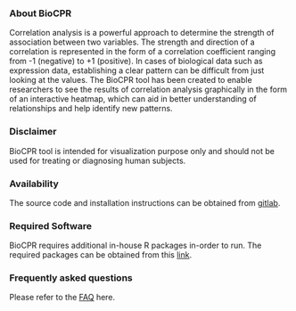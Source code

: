 ### About BioCPR

Correlation analysis is a powerful approach to determine the strength of association between two variables. The strength and direction of a correlation is represented in the form of a correlation coefficient ranging from -1 (negative) to +1 (positive). In cases of biological data such as expression data, establishing a clear pattern can be difficult from just looking at the values. The BioCPR tool has been created to enable researchers to see the results of correlation analysis graphically in the form of an interactive heatmap, which can aid in better understanding of relationships and help identify new patterns.

### Disclaimer

BioCPR tool is intended for visualization purpose only and should not be used for treating or diagnosing human subjects.

### Availability  

The source code and installation instructions can be obtained from [gitlab](https://gitlab.utu.fi/dhajam/biocpr).

### Required Software

BioCPR requires additional in-house R packages in-order to run. The required packages can be obtained from this [link](https://gitlab.utu.fi/dhajam/biocpr).

### Frequently asked questions  

Please refer to the [FAQ](https://gitlab.utu.fi/dhajam/biocpr/blob/master/Markdown/FAQ.md) here.
